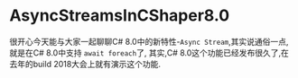 # AsyncStreamsInCShaper8.0

很开心今天能与大家一起聊聊C# 8.0中的新特性-`Async Stream`,其实说通俗一点,就是在C# 8.0中支持 `await foreach`了, 其实,C# 8.0这个功能已经发布很久了,在去年的build 2018大会上就有演示这个功能.

